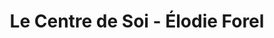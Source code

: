 ---
title: "Le Centre de Soi - Élodie Forel"
url: /vienne/le-centre-de-soi-elodie-forel/
shop: Kosmetik
---